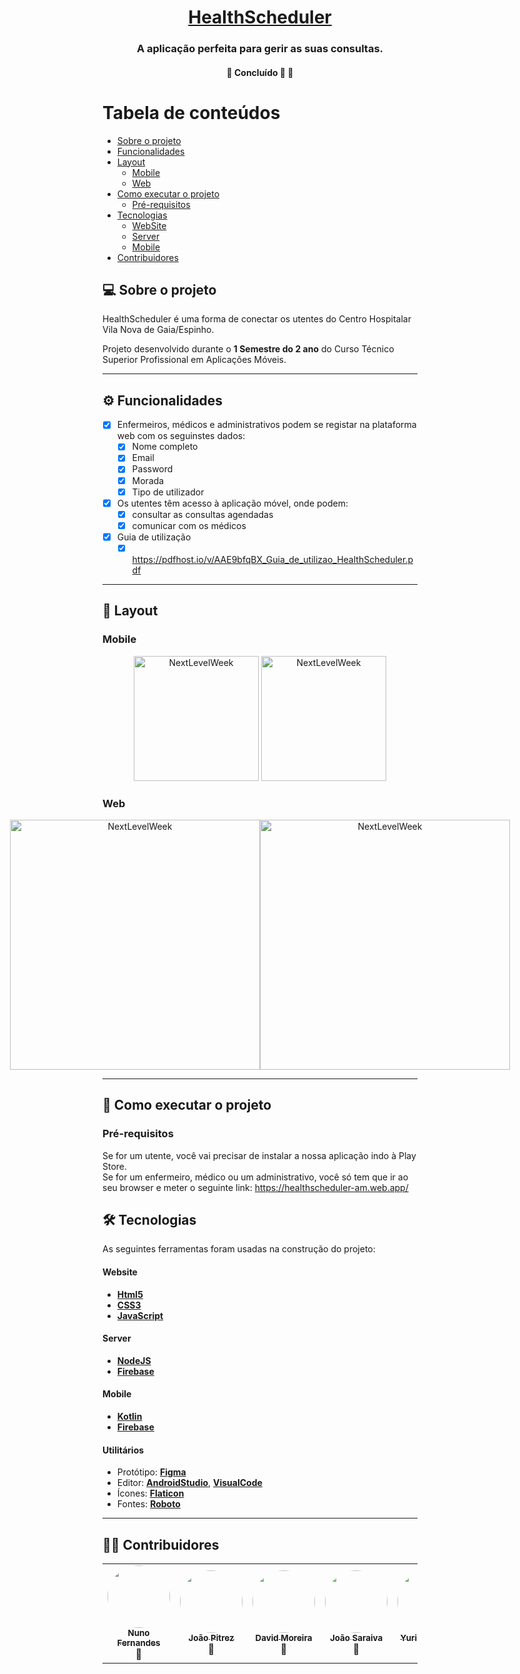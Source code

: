 

<h1 align="center">
     <a href="https://healthscheduler-am.web.app/" alt="site do ecoleta"> HealthScheduler </a>
</h1>

<h3 align="center">
    A aplicação perfeita para gerir as suas consultas.
</h3>

<h4 align="center">
	🚧   Concluído 🚀 🚧
</h4>

Tabela de conteúdos
=================
<!--ts-->
   * [Sobre o projeto](#-sobre-o-projeto)
   * [Funcionalidades](#-funcionalidades)
   * [Layout](#-layout)
     * [Mobile](#mobile)
     * [Web](#web)
   * [Como executar o projeto](#-como-executar-o-projeto)
     * [Pré-requisitos](#pré-requisitos)
   * [Tecnologias](#-tecnologias)
     * [WebSite](#user-content-website--react----typescript)
     * [Server](#user-content-server--react----typescript)
     * [Mobile](#user-content-mobile--react-native----typescript)
   * [Contribuidores](#-contribuidores)
<!--te-->


## 💻 Sobre o projeto

HealthScheduler é uma forma de conectar os utentes do Centro Hospitalar Vila Nova de Gaia/Espinho.


Projeto desenvolvido durante o **1 Semestre do 2 ano** do Curso Técnico Superior Profissional em Aplicações Móveis.

---

## ⚙️ Funcionalidades

- [x] Enfermeiros, médicos e administrativos podem se registar na plataforma web com os seguinstes dados:
  - [x] Nome completo
  - [x] Email
  - [x] Password
  - [x] Morada
  - [x] Tipo de utilizador
 
- [x] Os utentes têm acesso à aplicação móvel, onde podem:
  - [x] consultar as consultas agendadas
  - [x] comunicar com os médicos

- [x] Guia de utilização
  - [x] https://pdfhost.io/v/AAE9bfqBX_Guia_de_utilizao_HealthScheduler.pdf

---

## 🎨 Layout

### Mobile

<p align="center">
  <img alt="NextLevelWeek" title="#NextLevelWeek" src="https://i.ibb.co/8N1VR83/Login-Register.png" width="200px">

  <img alt="NextLevelWeek" title="#NextLevelWeek" src="https://i.ibb.co/h7NkgJk/Home.png" width="200px">
</p>

### Web

<p align="center" style="display: flex; align-items: flex-start; justify-content: center;">
  <img alt="NextLevelWeek" title="#NextLevelWeek" src="https://i.ibb.co/xG18Fzz/Capturar.png" width="400px">

  <img alt="NextLevelWeek" title="#NextLevelWeek" src="https://i.ibb.co/H4ptMS9/unknown.png" width="400px">
</p>

---

## 🚀 Como executar o projeto

### Pré-requisitos

Se for um utente, você vai precisar de instalar a nossa aplicação indo à Play Store.
<br>
Se for um enfermeiro, médico ou um administrativo, você só tem que ir ao seu browser e meter o seguinte link: https://healthscheduler-am.web.app/

## 🛠 Tecnologias

As seguintes ferramentas foram usadas na construção do projeto:

#### **Website** 

-   **[Html5](https://pt.wikipedia.org/wiki/HTML5)**
-   **[CSS3](https://pt.wikipedia.org/wiki/CSS3)**
-   **[JavaScript](https://pt.wikipedia.org/wiki/JavaScript)**

#### **Server**

-   **[NodeJS](https://nodejs.org/en/)**
-   **[Firebase](https://firebase.google.com/)**


#### **Mobile**

-   **[Kotlin](https://kotlinlang.org/)**
-   **[Firebase](https://firebase.google.com/)**

#### **Utilitários**

-   Protótipo:  **[Figma](https://www.figma.com/)**
-   Editor:  **[AndroidStudio](https://www.google.com/search?q=android+studio&rlz=1C1GCEA_enPT929PT929&oq=AndroidS&aqs=chrome.1.69i57j0i10j0j0i10j0l3j0i10i395.1912j1j7&sourceid=chrome&ie=UTF-8)**, **[VisualCode](https://code.visualstudio.com/)**
-   Ícones:  **[Flaticon](https://www.flaticon.com/)**
-   Fontes:  **[Roboto](https://fonts.google.com/specimen/Roboto)**


---

## 👨‍💻 Contribuidores

<table>
  <tr>
    <td align="center"><a href="https://github.com/nunofernandes08"><img style="border-radius: 50%;" src="https://avatars.githubusercontent.com/u/64104569?s=460&u=db8b9a950c68cccae640b430f7518346b98e5567&v=4" width="100px;" alt=""/><br /><sub><b>Nuno Fernandes</b></sub></a><br /><a title="Rocketseat">🚀</a></td>
    <td align="center"><a href="https://github.com/Pitrez15"><img style="border-radius: 50%;" src="https://avatars.githubusercontent.com/u/56129010?s=460&u=a3b07b1326d9a67dcd77ccddf008eee44084e06b&v=4" width="100px;" alt=""/><br /><sub><b>João Pitrez</b></sub></a><br /><a title="Rocketseat">🚀</a></td>
    <td align="center"><a href="https://github.com/simplifyoppai"><img style="border-radius: 50%;" src="https://avatars.githubusercontent.com/u/61741208?s=460&u=3ce034178b4b570631be3c54fa3632770d3aad4d&v=4" width="100px;" alt=""/><br /><sub><b>David Moreira</b></sub></a><br /><a title="Rocketseat">🚀</a></td>
    <td align="center"><a href="https://github.com/Saraiv"><img style="border-radius: 50%;" src="https://avatars.githubusercontent.com/u/32929768?s=460&u=97f49a15fe137a14a2bc7181e68a3394d3b21202&v=4" width="100px;" alt=""/><br /><sub><b>João Saraiva</b></sub></a><br /><a title="Rocketseat">🚀</a></td>
    <td align="center"><a href="https://github.com/macyuri94"><img style="border-radius: 50%;" src="https://avatars.githubusercontent.com/u/56130401?s=460&u=f9fbd3f89a2092b18323aa876fc428612f666b3b&v=4" width="100px;" alt=""/><br /><sub><b>Yuri Machado</b></sub></a><br /><a title="Rocketseat">🚀</a></td>
    
  </tr>
</table>
